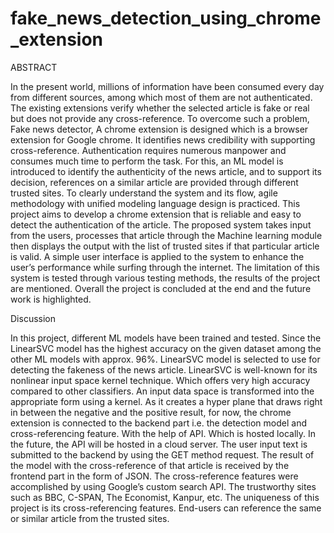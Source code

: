 # fake_news_detection_using_chrome_extension

ABSTRACT

In the present world, millions of information have been consumed every day from
different sources, among which most of them are not authenticated. The existing
extensions verify whether the selected article is fake or real but does not provide any
cross-reference. To overcome such a problem, Fake news detector, A chrome
extension is designed which is a browser extension for Google chrome. It identifies
news credibility with supporting cross-reference. Authentication requires numerous
manpower and consumes much time to perform the task. For this, an ML model is
introduced to identify the authenticity of the news article, and to support its decision,
references on a similar article are provided through different trusted sites. To clearly
understand the system and its flow, agile methodology with unified modeling
language design is practiced. This project aims to develop a chrome extension that is
reliable and easy to detect the authentication of the article. The proposed system takes
input from the users, processes that article through the Machine learning module then
displays the output with the list of trusted sites if that particular article is valid. A
simple user interface is applied to the system to enhance the user’s performance while
surfing through the internet. The limitation of this system is tested through various
testing methods, the results of the project are mentioned. Overall the project is
concluded at the end and the future work is highlighted.

Discussion

In this project, different ML models have been trained and tested. Since the
LinearSVC model has the highest accuracy on the given dataset among the other ML
models with approx. 96%. LinearSVC model is selected to use for detecting the
fakeness of the news article. LinearSVC is well-known for its nonlinear input space
kernel technique. Which offers very high accuracy compared to other classifiers. An
input data space is transformed into the appropriate form using a kernel. As it creates
a hyper plane that draws right in between the negative and the positive result, for
now, the chrome extension is connected to the backend part i.e. the detection model
and cross-referencing feature. With the help of API. Which is hosted locally. In the
future, the API will be hosted in a cloud server. The user input text is submitted to
the backend by using the GET method request. The result of the model with the
cross-reference of that article is received by the frontend part in the form of JSON.
The cross-reference features were accomplished by using Google’s custom search
API. The trustworthy sites such as BBC, C-SPAN, The Economist, Kanpur, etc. The
uniqueness of this project is its cross-referencing features. End-users can reference
the same or similar article from the trusted sites.


